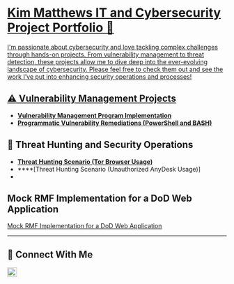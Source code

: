 # <a href="https://www.linkedin.com/in/kim-matthews-84bba4b9/">Kim Matthews IT and Cybersecurity Project Portfolio 🔐

I'm passionate about cybersecurity and love tackling complex challenges through hands-on projects. From vulnerability management to threat detection, these projects allow me to dive deep into the ever-evolving landscape of cybersecurity. Please feel free to check them out and see the work I’ve put into enhancing security operations and processes!


## ⚠️ Vulnerability Management Projects

- **[Vulnerability Management Program Implementation](https://github.com/KimMatthews02/vulnerability-management-program)**
- **[Programmatic Vulnerability Remediations (PowerShell and BASH)](https://github.com/KimMatthews02/STIG-Implementation)**

## 🚨 Threat Hunting and Security Operations

- **[Threat Hunting Scenario (Tor Browser Usage)](https://github.com/KimMatthews02/threat-hunting-scenario-tor/blob/main/README.md)**
- ****[Threat Hunting Scenario (Unauthorized AnyDesk Usage)]
- 
## Mock RMF Implementation for a DoD Web Application
[Mock RMF Implementation for a DoD Web Application](https://github.com/KimMatthews02/Mock-RMF-Implementation-for-a-DoD-Web-Application)


<hr/>

## 🤳 Connect With Me

[<img align="left" alt=" https://www.linkedin.com/in/kim-matthews-84bba4b9/          | LinkedIn" width="22px" src="https://cdn.jsdelivr.net/npm/simple-icons@v3/icons/linkedin.svg" />][linkedin]



[linkedin]: https://www.linkedin.com/in/kim-matthews-84bba4b9/

<!--
<img width="35" alt="image" src="https://github.com/user-attachments/assets/2f41c7cd-5ea8-4475-b451-a37161b6c3fb"> 
<img width="35" alt="image" src="https://github.com/user-attachments/assets/77649969-9910-4994-8b96-74a116cfb2a8">
